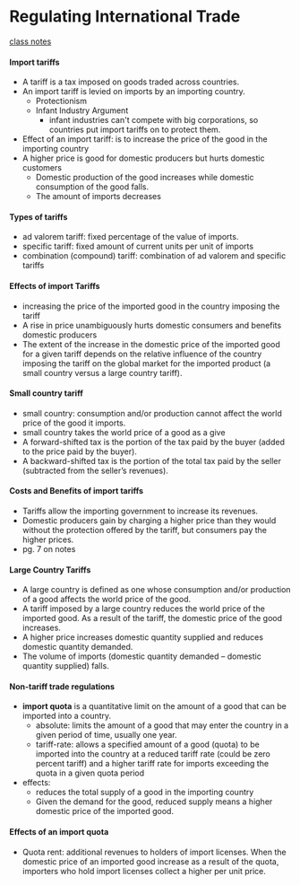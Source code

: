 # Regulating International Trade

[class notes](https://gsu.view.usg.edu/content/enforced1/892076-CO.090.ECON2100.11224.20154/Lecture6_TradeRegs%20ECON2100.pdf?d2lSessionVal=T4S3TQI4lto1pMyb876nsOlPK&ou=892076)

#### Import tariffs
- A tariff is a tax imposed on goods traded across countries.
- An import tariff is levied on imports by an importing country.
    + Protectionism
    + Infant Industry Argument
        * infant industries can't compete with big corporations, so countries put import tariffs on to protect them.
- Effect of an import tariff:  is to increase the price of the good in the importing country
- A higher price is good for domestic producers but hurts domestic customers
    + Domestic production of the good increases while domestic
    consumption of the good falls.
    + The amount of imports decreases

#### Types of tariffs
-  ad valorem tariff:  fixed percentage of the value of imports. 
-  specific tariff: fixed amount of current units per unit of imports
-  combination (compound) tariff: combination of ad valorem and specific tariffs

#### Effects of import Tariffs
- increasing the price of the imported good in the country imposing the tariff
- A rise in price unambiguously hurts domestic consumers and benefits domestic producers
- The extent of the increase in the domestic price of the imported good for a given tariff depends on the relative influence of the country imposing the tariff on the global market for the imported product (a small country versus a large country tariff).

#### Small country tariff
-  small country: consumption and/or production cannot affect the world price of the good it imports. 
-  small country takes the world price of a good as a give
-  A forward-shifted tax is the portion of the tax paid by the buyer (added to the price paid by the buyer).
- A backward-shifted tax is the portion of the total tax paid by the seller (subtracted from the seller’s revenues).

#### Costs and Benefits of import tariffs
- Tariffs allow the importing government to increase its revenues.
- Domestic producers gain by charging a higher price than they would without the protection offered by the tariff, but consumers pay the higher prices.
- pg. 7 on notes

#### Large Country Tariffs
- A large country is defined as one whose consumption and/or production of a good affects the world price of the good.
- A tariff imposed by a large country reduces the world price of the imported good. As a result of the tariff, the domestic price of the good increases.
- A higher price increases domestic quantity supplied and reduces domestic quantity demanded.
- The volume of imports (domestic quantity demanded – domestic quantity supplied) falls.

#### Non-tariff trade regulations
- **import quota** is a quantitative limit on the amount of a good that can be imported into a country. 
    + absolute:  limits the amount of a good that may enter the country in a given period of time, usually one year.
    + tariff-rate: allows a specified amount of a good (quota) to be imported into the country at a reduced tariff rate (could be zero percent tariff) and a higher tariff rate for imports exceeding the quota in a given quota period
- effects:
    + reduces the total supply of a good in the importing country
    + Given the demand for the good, reduced supply means a higher domestic price of the imported good.

#### Effects of an import quota
- Quota rent: additional revenues to holders of import licenses. When the domestic price of an imported good increase as a result of the quota, importers who hold import licenses collect a higher per unit price. 